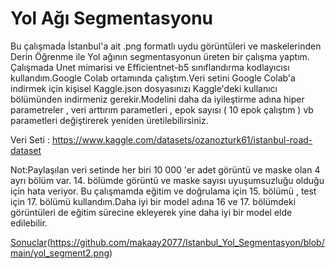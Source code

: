  # Yol Ağı Segmentasyonu
 Bu çalışmada İstanbul'a ait .png formatlı uydu görüntüleri ve maskelerinden Derin Öğrenme ile Yol ağının segmentasyonun üreten bir çalışma yaptım.
 Çalışmada Unet mimarisi ve Efficientnet-b5 sınıflandırma kodlayıcısı kullandım.Google Colab ortamında çalıştım.Veri setini Google Colab'a indirmek için kişisel Kaggle.json dosyasınızı Kaggle'deki kullanıcı bölümünden indirmeniz gerekir.Modelini daha da iyileştirme adına hiper parametreler , veri arttırım parametleri , epok sayısı ( 10 epok çalıştım ) vb parametleri değiştirerek yeniden üretilebilirsiniz.


Veri Seti : https://www.kaggle.com/datasets/ozanozturk61/istanbul-road-dataset

Not:Paylaşılan veri setinde her biri 10 000 'er adet görüntü ve maske olan 4 ayrı bölüm var. 14. bölümde görüntü ve maske sayısı uyuşumsuzluğu olduğu için hata veriyor.  Bu çalışmamda eğitim ve doğrulama için 15. bölümü , test için 17. bölümü kullandım.Daha iyi bir model adına 16 ve 17. bölümdeki görüntüleri de eğitim sürecine ekleyerek yine daha iyi bir model elde edilebilir.

[Sonuclar](https://github.com/makaay2077/Istanbul_Yol_Segmentasyon/blob/main/yol_segment.png)(https://github.com/makaay2077/Istanbul_Yol_Segmentasyon/blob/main/yol_segment2.png)
